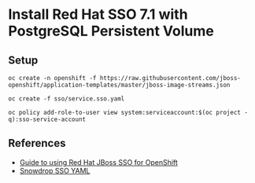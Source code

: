 Install Red Hat SSO 7.1 with PostgreSQL Persistent Volume
===============

Setup
-----

```
oc create -n openshift -f https://raw.githubusercontent.com/jboss-openshift/application-templates/master/jboss-image-streams.json

oc create -f sso/service.sso.yaml

oc policy add-role-to-user view system:serviceaccount:$(oc project -q):sso-service-account
```


References
------

* [Guide to using Red Hat JBoss SSO for OpenShift](https://access.redhat.com/documentation/en-us/red_hat_jboss_middleware_for_openshift/3/single/red_hat_jboss_sso_for_openshift/index)
* [Snowdrop SSO YAML](https://github.com/snowdrop/spring-boot-http-secured-booster/blob/master/service.sso.yaml)